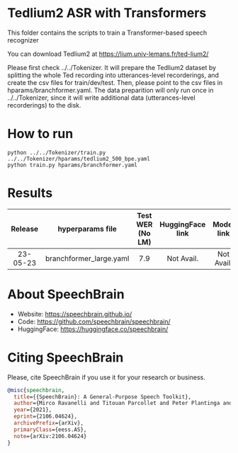 # Tedlium2 ASR with Transformers
This folder contains the scripts to train a Transformer-based speech recognizer

You can download Tedlium2 at https://lium.univ-lemans.fr/ted-lium2/

Please first check ../../Tokenizer. It will prepare the Tedlium2 dataset by splitting the whole Ted recording into utterances-level recorderings, and create 
the csv files for train/dev/test. Then, please point to the csv files in hparams/branchformer.yaml. The data preparition will only run once in ../../Tokenizer,
since it will write additional data (utterances-level recorderings) to the disk. 

# How to run
```shell
python ../../Tokenizer/train.py ../../Tokenizer/hparams/tedlium2_500_bpe.yaml
python train.py hparams/branchformer.yaml

```

# Results

| Release | hyperparams file |  Test WER (No LM) | HuggingFace link | Model link | GPUs |
|:-------------:|:-------------:|:-------------:|:---------------------------:| :-----:| :-----:|
| 23-05-23 | branchformer_large.yaml | 7.9 | Not Avail. | Not Avail. | 4xA100 80GB |


# **About SpeechBrain**
- Website: https://speechbrain.github.io/
- Code: https://github.com/speechbrain/speechbrain/
- HuggingFace: https://huggingface.co/speechbrain/


# **Citing SpeechBrain**
Please, cite SpeechBrain if you use it for your research or business.

```bibtex
@misc{speechbrain,
  title={{SpeechBrain}: A General-Purpose Speech Toolkit},
  author={Mirco Ravanelli and Titouan Parcollet and Peter Plantinga and Aku Rouhe and Samuele Cornell and Loren Lugosch and Cem Subakan and Nauman Dawalatabad and Abdelwahab Heba and Jianyuan Zhong and Ju-Chieh Chou and Sung-Lin Yeh and Szu-Wei Fu and Chien-Feng Liao and Elena Rastorgueva and François Grondin and William Aris and Hwidong Na and Yan Gao and Renato De Mori and Yoshua Bengio},
  year={2021},
  eprint={2106.04624},
  archivePrefix={arXiv},
  primaryClass={eess.AS},
  note={arXiv:2106.04624}
}
```
